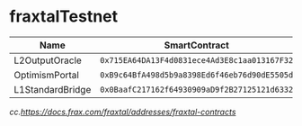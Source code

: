 # fraxtalTestnet
| Name | SmartContract |
|---------|---------|
| L2OutputOracle | ```0x715EA64DA13F4d0831ece4Ad3E8c1aa013167F32``` |
| OptimismPortal | ```0xB9c64BfA498d5b9a8398Ed6f46eb76d90dE5505d``` |
| L1StandardBridge | ```0x0BaafC217162f64930909aD9f2B27125121d6332``` |

*cc.https://docs.frax.com/fraxtal/addresses/fraxtal-contracts*
